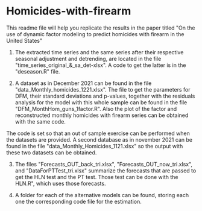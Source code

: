 # Homicides-with-firearm

This readme file will help you replicate the results in the paper titled "On the use of dynamic factor modeling to predict homicides with firearm in the United States"

1) The extracted time series and the same series after their respective seasonal adjustment and detrending, are located in the file "time_series_original_&_sa_det-xlsx". A code to get the latter is in the "deseason.R" file.

2) A dataset as in December 2021 can be found in the file "data_Monthly_homicides_1221.xlsx".  The file to get the parameters for DFM, their standard deviations and p-values, together with the residuals analysis for the model with this whole sample can be found in the file "DFM_MonthHom_guns_1factor.R". Also the plot of the factor and reconstructed monthly homicides with firearm series can be obtained with the same code. 

The code is set so that an out of sample exercise can be performed when the datasets are provided. A second database as in november 2021 can be found in the file "data_Monthly_Homicides_1121.xlsx" so the output with these two datasets can be obtained.

3) The files "Forecasts_OUT_back_tri.xlsx", "Forecasts_OUT_now_tri.xlsx", and "DataForPTTest_tri.xlsx" summarize the forecasts that are passed to get the HLN test and the PT test. Those test can be done with the HLN.R", which uses those forecasts.

4) A folder for each of the alternative models can be found, storing each one the corresponding code file for the estimation. 
